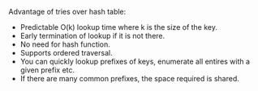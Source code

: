 Advantage of tries over hash table:
- Predictable O(k) lookup time where k is the size of the key.
- Early termination of lookup if it is not there.
- No need for hash function.
- Supports ordered traversal.
- You can quickly lookup prefixes of keys, enumerate all entires with a given prefix etc.
- If there are many common prefixes, the space required is shared.
